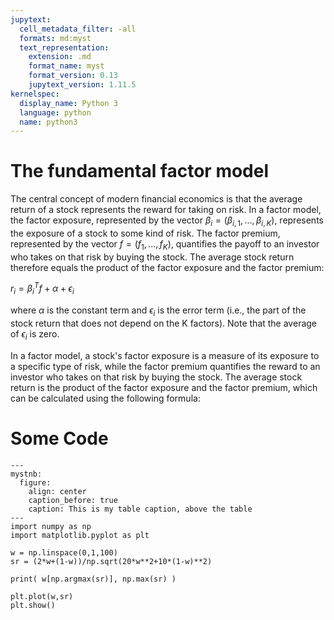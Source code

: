 ```yaml
---
jupytext:
  cell_metadata_filter: -all
  formats: md:myst
  text_representation:
    extension: .md
    format_name: myst
    format_version: 0.13
    jupytext_version: 1.11.5
kernelspec:
  display_name: Python 3
  language: python
  name: python3
---
```


# The fundamental factor model

The central concept of modern financial economics is that the average return of a stock represents the reward for taking on risk. 
In a factor model, the factor exposure, represented by the vector $\beta_i = (\beta_{i,1},...,\beta_{i,K})$, 
represents the exposure of a stock to some kind of risk. The factor premium, represented by the vector $f = (f_1,...,f_K)$, 
quantifies the payoff to an investor who takes on that risk by buying the stock. 
The average stock return therefore equals the product of the factor exposure and the factor premium:

$r_i = \beta_i^T f + \alpha + \epsilon_i$

where $\alpha$ is the constant term and $\epsilon_i$ is the error term (i.e., the part of the stock return that does not depend
on the K factors). Note that the average of $\epsilon_i$ is zero.

In a factor model, a stock's factor exposure is a measure of its exposure to a specific type of risk, 
while the factor premium quantifies the reward to an investor who takes on that risk by buying the stock. 
The average stock return is the product of the factor exposure and the factor premium, which can be calculated using the following formula:



# Some Code
```{code-cell}
---
mystnb:
  figure:
    align: center
    caption_before: true
    caption: This is my table caption, above the table
---
import numpy as np
import matplotlib.pyplot as plt

w = np.linspace(0,1,100)
sr = (2*w+(1-w))/np.sqrt(20*w**2+10*(1-w)**2)

print( w[np.argmax(sr)], np.max(sr) )
```

```{code-cell}
plt.plot(w,sr)
plt.show()
```

